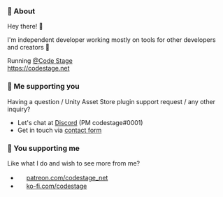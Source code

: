 ### 👀 About

Hey there! 👋

I'm independent developer working mostly on tools for other developers and creators 🧰  

Running [@Code Stage](https://github.com/Code-Stage)  
https://codestage.net

### 💌 Me supporting you

Having a question / Unity Asset Store plugin support request / any other inquiry?  
- Let's chat at [Discord](https://discord.gg/Ppsb89naWf) (PM codestage#0001)
- Get in touch via [contact form](https://codestage/contacts)

### 💖 You supporting me

Like what I do and wish to see more from me?  
- <img src="https://github.githubassets.com/images/modules/site/icons/funding_platforms/patreon.svg" width="16" height="16"> [patreon.com/codestage_net](https://www.patreon.com/codestage_net)  
- <img src="https://github.githubassets.com/images/modules/site/icons/funding_platforms/ko_fi.svg" width="16" height="16"> [ko-fi.com/codestage](https://ko-fi.com/codestage)  

